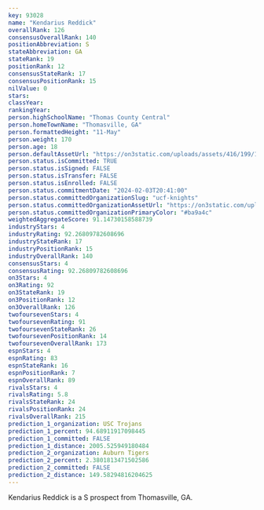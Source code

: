 ```yaml
---
key: 93028
name: "Kendarius Reddick"
overallRank: 126
consensusOverallRank: 140
positionAbbreviation: S
stateAbbreviation: GA
stateRank: 19
positionRank: 12
consensusStateRank: 17
consensusPositionRank: 15
nilValue: 0
stars: 
classYear: 
rankingYear: 
person.highSchoolName: "Thomas County Central"
person.homeTownName: "Thomasville, GA"
person.formattedHeight: "11-May"
person.weight: 170
person.age: 18
person.defaultAssetUrl: "https://on3static.com/uploads/assets/416/199/199416.jpg"
person.status.isCommitted: TRUE
person.status.isSigned: FALSE
person.status.isTransfer: FALSE
person.status.isEnrolled: FALSE
person.status.commitmentDate: "2024-02-03T20:41:00"
person.status.committedOrganizationSlug: "ucf-knights"
person.status.committedOrganizationAssetUrl: "https://on3static.com/uploads/assets/295/150/150295.svg"
person.status.committedOrganizationPrimaryColor: "#ba9a4c"
weightedAggregateScore: 91.14730158588739
industryStars: 4
industryRating: 92.26809782608696
industryStateRank: 17
industryPositionRank: 15
industryOverallRank: 140
consensusStars: 4
consensusRating: 92.26809782608696
on3Stars: 4
on3Rating: 92
on3StateRank: 19
on3PositionRank: 12
on3OverallRank: 126
twofoursevenStars: 4
twofoursevenRating: 91
twofoursevenStateRank: 26
twofoursevenPositionRank: 14
twofoursevenOverallRank: 173
espnStars: 4
espnRating: 83
espnStateRank: 16
espnPositionRank: 7
espnOverallRank: 89
rivalsStars: 4
rivalsRating: 5.8
rivalsStateRank: 24
rivalsPositionRank: 24
rivalsOverallRank: 215
prediction_1_organization: USC Trojans
prediction_1_percent: 94.68911917098445
prediction_1_committed: FALSE
prediction_1_distance: 2005.525949180484
prediction_2_organization: Auburn Tigers
prediction_2_percent: 2.3801813471502586
prediction_2_committed: FALSE
prediction_2_distance: 149.58294816204625
---
```

Kendarius Reddick is a S prospect from Thomasville, GA.